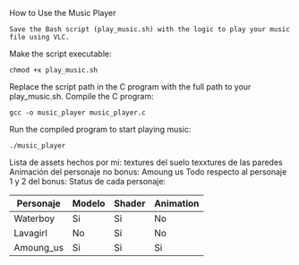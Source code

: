 How to Use the Music Player

    Save the Bash script (play_music.sh) with the logic to play your music file using VLC.
Make the script executable:   
      
    chmod +x play_music.sh
    
Replace the script path in the C program with the full path to your play_music.sh.
Compile the C program:
      
    gcc -o music_player music_player.c

Run the compiled program to start playing music:
      
    ./music_player

Lista de assets hechos por mi:
textures del suelo
texxtures de las paredes 
Animación del personaje no bonus: Amoung us
Todo respecto al personaje 1 y 2 del bonus:
Status de cada personaje:

| Personaje  | Modelo | Shader | Animation |
| ------------- | ------------- |  ------------- |  ------------- |
| Waterboy  | Si  | Si |  No  |
| Lavagirl  | No  | Si  | No  |
| Amoung_us | Si  | Si  | Si  |
